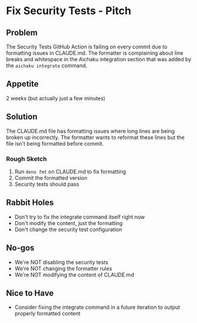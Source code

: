 # Fix Security Tests - Pitch

## Problem
The Security Tests GitHub Action is failing on every commit due to formatting issues in CLAUDE.md. The formatter is complaining about line breaks and whitespace in the Aichaku integration section that was added by the `aichaku integrate` command.

## Appetite
2 weeks (but actually just a few minutes)

## Solution
The CLAUDE.md file has formatting issues where long lines are being broken up incorrectly. The formatter wants to reformat these lines but the file isn't being formatted before commit.

### Rough Sketch
1. Run `deno fmt` on CLAUDE.md to fix formatting
2. Commit the formatted version
3. Security tests should pass

## Rabbit Holes
- Don't try to fix the integrate command itself right now
- Don't modify the content, just the formatting
- Don't change the security test configuration

## No-gos
- We're NOT disabling the security tests
- We're NOT changing the formatter rules
- We're NOT modifying the content of CLAUDE.md

## Nice to Have
- Consider fixing the integrate command in a future iteration to output properly formatted content